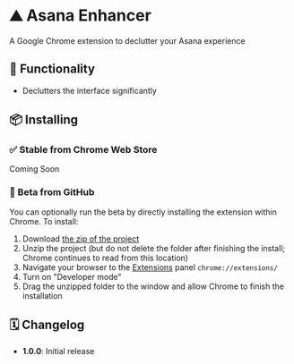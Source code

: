 # ⛰ Asana Enhancer

A Google Chrome extension to declutter your Asana experience

## 🧾 Functionality

- Declutters the interface significantly

## 📦 Installing

### ✅ Stable from Chrome Web Store

Coming Soon

### 🐞 Beta from GitHub
You can optionally run the beta by directly installing the extension within Chrome. To install:

1. Download [the zip of the project](https://github.com/aaronbushnell/asana-enhancer/archive/master.zip)
2. Unzip the project (but do not delete the folder after finishing the install; Chrome continues to read from this location)
3. Navigate your browser to the [Extensions](chrome://extensions/) panel `chrome://extensions/`
4. Turn on "Developer mode"
5. Drag the unzipped folder to the window and allow Chrome to finish the installation

## 🗓 Changelog

- **1.0.0**: Initial release
